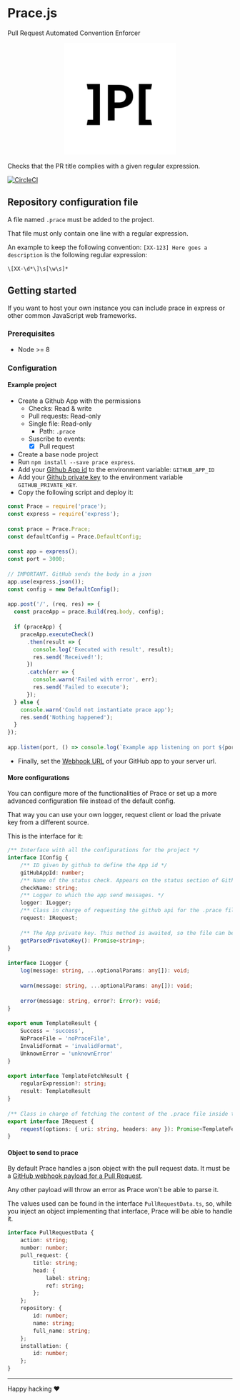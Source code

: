 # Prace.js

Pull Request Automated Convention Enforcer

<p align="center"> 
<img src="media/prace-logo.png" width="250"  height="250">
<!--img src="https://raw.githubusercontent.com/innerspacetrainings/Prace.js/master/media/prace-logo.png" width="250"  height="250"-->
</p>

Checks that the PR title complies with a given regular expression.

[![CircleCI](https://circleci.com/gh/innerspacetrainings/Prace.js.svg?style=svg&circle-token=b65ff8f34c4b5bfd19e6a3ab17b3ece352e25b73)](https://circleci.com/gh/innerspacetrainings/Prace.js)

## Repository configuration file

A file named `.prace` must be added to the project.

That file must only contain one line with a regular expression.

An example to keep the following convention: `[XX-123] Here goes a description` is the following regular expression:
```regexp
\[XX-\d*\]\s[\w\s]*
```

## Getting started

If you want to host your own instance you can include prace in express or other common JavaScript web frameworks.

### Prerequisites
- Node >= 8

### Configuration

#### Example project
 - Create a Github App with the permissions
   - Checks: Read & write
   - Pull requests: Read-only
   - Single file: Read-only
     - Path: `.prace`
   - Suscribe to events: 
     - [x] Pull request
 - Create a base node project
 - Run `npm install --save prace express`.
 - Add your [Github App id](https://developer.github.com/v3/apps/) to the environment variable: `GITHUB_APP_ID`
 - Add your [Github private key](https://developer.github.com/apps/building-github-apps/authenticating-with-github-apps/#generating-a-private-key) to the environment variable `GITHUB_PRIVATE_KEY`.
 - Copy the following script and deploy it:

```javascript
const Prace = require('prace');
const express = require('express');

const prace = Prace.Prace;
const defaultConfig = Prace.DefaultConfig;

const app = express();
const port = 3000;

// IMPORTANT. GitHub sends the body in a json
app.use(express.json());
const config = new DefaultConfig();

app.post('/', (req, res) => {
  const praceApp = prace.Build(req.body, config);

  if (praceApp) {
    praceApp.executeCheck()
      .then(result => {
        console.log('Executed with result', result);
        res.send('Received!');
      })
      .catch(err => {
        console.warn('Failed with error', err);
        res.send('Failed to execute');
      });
  } else {
    console.warn('Could not instantiate prace app');
    res.send('Nothing happened');
  }
});

app.listen(port, () => console.log(`Example app listening on port ${port}!`));
```

 - Finally, set the [Webhook URL](https://developer.github.com/webhooks/) of your GitHub app to your server url.

#### More configurations

You can configure more of the functionalities of Prace or set up a more advanced configuration file instead of the default config.

That way you can use your own logger, request client or load the private key from a different source.

This is the interface for it:
```typescript
/** Interface with all the configurations for the project */
interface IConfig {
    /** ID given by github to define the App id */
    gitHubAppId: number;
    /** Name of the status check. Appears on the status section of Github's Pull request */
    checkName: string;
    /** Logger to which the app send messages. */
    logger: ILogger;
    /** Class in charge of requesting the github api for the .prace file through a https call */
    request: IRequest;

    /** The App private key. This method is awaited, so the file can be loaded from an external source */
    getParsedPrivateKey(): Promise<string>;
}

interface ILogger {
    log(message: string, ...optionalParams: any[]): void;

    warn(message: string, ...optionalParams: any[]): void;

    error(message: string, error?: Error): void;
}

export enum TemplateResult {
    Success = 'success',
    NoPraceFile = 'noPraceFile',
    InvalidFormat = 'invalidFormat',
    UnknownError = 'unknownError'
}

export interface TemplateFetchResult {
    regularExpression?: string;
    result: TemplateResult
}

/** Class in charge of fetching the content of the .prace file inside the repo. */
export interface IRequest {
    request(options: { uri: string, headers: any }): Promise<TemplateFetchResult>;
}
```

#### Object to send to prace

By default Prace handles a json object with the pull request data. 
It must be a [GitHub webhook payload for a Pull Request](https://developer.github.com/v3/activity/events/types/#pullrequestevent). 

Any other payload will throw an error as Prace won't be able to parse it.

The values used can be found in the interface `PullRequestData.ts`, so, 
while you inject an object implementing that interface, Prace will be able to handle it.

```typescript
interface PullRequestData {
    action: string;
    number: number;
    pull_request: {
        title: string;
        head: {
            label: string;
            ref: string;
        };
    };
    repository: {
        id: number;
        name: string;
        full_name: string;
    };
    installation: {
        id: number;
    };
}
```

---
Happy hacking ❤

